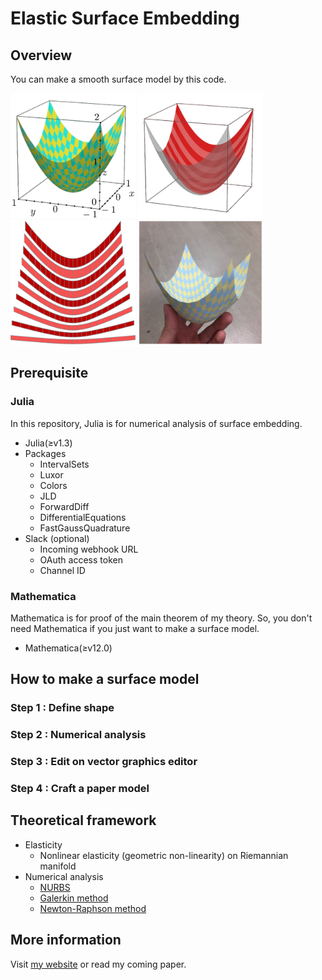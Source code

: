 # Elastic Surface Embedding

## Overview
You can make a smooth surface model by this code.

<img src="img/Paraboloid1.png" width="200"> <img src="img/Paraboloid2.png" width="200"> <img src="img/Paraboloid3.png" width="200"> <img src="img/Paraboloid4.png" width="200">

## Prerequisite
### Julia
In this repository, Julia is for numerical analysis of surface embedding.

* Julia(≥v1.3)
* Packages
    * IntervalSets
    * Luxor
    * Colors
    * JLD
    * ForwardDiff
    * DifferentialEquations
    * FastGaussQuadrature
* Slack (optional)
    * Incoming webhook URL
    * OAuth access token
    * Channel ID

### Mathematica
Mathematica is for proof of the main theorem of my theory.
So, you don't need Mathematica if you just want to make a surface model.

* Mathematica(≥v12.0)


## How to make a surface model
### Step 1 : Define shape


### Step 2 : Numerical analysis


### Step 3 : Edit on vector graphics editor


### Step 4 : Craft a paper model


## Theoretical framework

* Elasticity
    * Nonlinear elasticity (geometric non-linearity) on Riemannian manifold
* Numerical analysis
    * [NURBS](https://en.wikipedia.org/wiki/Non-uniform_rational_B-spline)
    * [Galerkin method](https://en.wikipedia.org/wiki/Galerkin_method)
    * [Newton-Raphson method](https://en.wikipedia.org/wiki/Newton%27s_method)

## More information
Visit [my website](https://hyrodium.github.io/Profile/) or read my coming paper.
